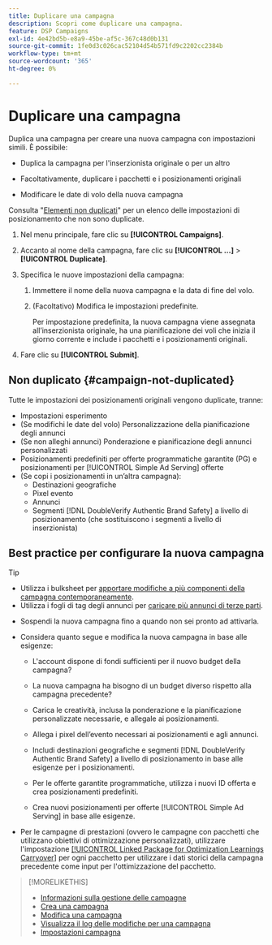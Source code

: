```yaml
---
title: Duplicare una campagna
description: Scopri come duplicare una campagna.
feature: DSP Campaigns
exl-id: 4e42bd5b-e8a9-45be-af5c-367c48d0b131
source-git-commit: 1fe0d3c026cac52104d54b571fd9c2202cc2384b
workflow-type: tm+mt
source-wordcount: '365'
ht-degree: 0%

---
```


# Duplicare una campagna

<!-- Some placements don't have this option. Clarify which placement types aren't eligible -- is it PG placements, or all placements using private inventory? And anything else? -->

Duplica una campagna per creare una nuova campagna con impostazioni simili. È possibile:

* Duplica la campagna per l&#39;inserzionista originale o per un altro

* Facoltativamente, duplicare i pacchetti e i posizionamenti originali

* Modificare le date di volo della nuova campagna

Consulta &quot;[Elementi non duplicati](#campaign-not-duplicated)&quot; per un elenco delle impostazioni di posizionamento che non sono duplicate.

1. Nel menu principale, fare clic su **[!UICONTROL Campaigns]**.

1. Accanto al nome della campagna, fare clic su **[!UICONTROL ...]** > **[!UICONTROL Duplicate]**.

1. Specifica le nuove impostazioni della campagna:

   1. Immettere il nome della nuova campagna e la data di fine del volo.

   1. (Facoltativo) Modifica le impostazioni predefinite.

      Per impostazione predefinita, la nuova campagna viene assegnata all’inserzionista originale, ha una pianificazione dei voli che inizia il giorno corrente e include i pacchetti e i posizionamenti originali.

1. Fare clic su **[!UICONTROL Submit]**.

## Non duplicato {#campaign-not-duplicated}

Tutte le impostazioni dei posizionamenti originali vengono duplicate, tranne:

* Impostazioni esperimento
* (Se modifichi le date del volo) Personalizzazione della pianificazione degli annunci
* (Se non alleghi annunci) Ponderazione e pianificazione degli annunci personalizzati
* Posizionamenti predefiniti per offerte programmatiche garantite (PG) e posizionamenti per [!UICONTROL Simple Ad Serving] offerte
* (Se copi i posizionamenti in un’altra campagna):
   * Destinazioni geografiche
   * Pixel evento
   * Annunci
   * Segmenti [!DNL DoubleVerify Authentic Brand Safety] a livello di posizionamento (che sostituiscono i segmenti a livello di inserzionista)

## Best practice per configurare la nuova campagna

>[!TIP]
>
>* Utilizza i bulksheet per [apportare modifiche a più componenti della campagna contemporaneamente](/help/dsp/campaign-management/campaign-components-review-edit.md).
>* Utilizza i fogli di tag degli annunci per [caricare più annunci di terze parti](/help/dsp/campaign-management/ads/ad-create-multiple.md).

* Sospendi la nuova campagna fino a quando non sei pronto ad attivarla.

* Considera quanto segue e modifica la nuova campagna in base alle esigenze:

   * L&#39;account dispone di fondi sufficienti per il nuovo budget della campagna?

   * La nuova campagna ha bisogno di un budget diverso rispetto alla campagna precedente?

   * Carica le creatività, inclusa la ponderazione e la pianificazione personalizzate necessarie, e allegale ai posizionamenti.

   * Allega i pixel dell’evento necessari ai posizionamenti e agli annunci.

   * Includi destinazioni geografiche e segmenti [!DNL DoubleVerify Authentic Brand Safety] a livello di posizionamento in base alle esigenze per i posizionamenti.

   * Per le offerte garantite programmatiche, utilizza i nuovi ID offerta e crea posizionamenti predefiniti.

   * Crea nuovi posizionamenti per offerte [!UICONTROL Simple Ad Serving] in base alle esigenze.

* Per le campagne di prestazioni (ovvero le campagne con pacchetti che utilizzano obiettivi di ottimizzazione personalizzati), utilizzare l&#39;impostazione [[!UICONTROL Linked Package for Optimization Learnings Carryover]](/help/dsp/campaign-management/packages/package-settings.md) per ogni pacchetto per utilizzare i dati storici della campagna precedente come input per l&#39;ottimizzazione del pacchetto.

>[!MORELIKETHIS]
>
>* [Informazioni sulla gestione delle campagne](campaign-about.md)
>* [Crea una campagna](campaign-create.md)
>* [Modifica una campagna](campaign-edit.md)
>* [Visualizza il log delle modifiche per una campagna](campaign-change-log.md)
>* [Impostazioni campagna](campaign-settings.md)
